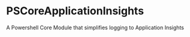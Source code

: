 # PSCoreApplicationInsights
A Powershell Core Module that simplifies logging to Application Insights
